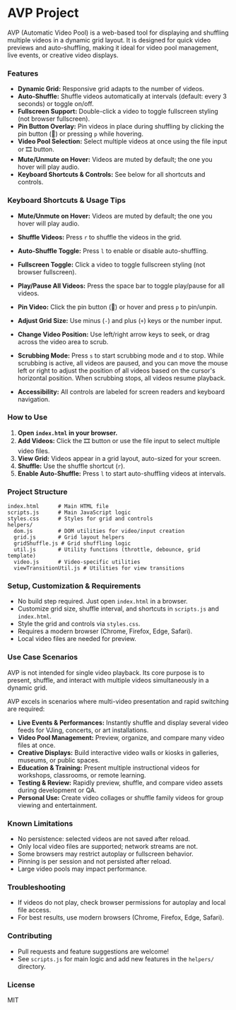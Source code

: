 # AVP Project

AVP (Automatic Video Pool) is a web-based tool for displaying and shuffling multiple videos in a dynamic grid layout. It is designed for quick video previews and auto-shuffling, making it ideal for video pool management, live events, or creative video displays.

### Features

- **Dynamic Grid:** Responsive grid adapts to the number of videos.
- **Auto-Shuffle:** Shuffle videos automatically at intervals (default: every 3 seconds) or toggle on/off.
- **Fullscreen Support:** Double-click a video to toggle fullscreen styling (not browser fullscreen).
- **Pin Button Overlay:** Pin videos in place during shuffling by clicking the pin button (📌) or pressing `p` while hovering.
- **Video Pool Selection:** Select multiple videos at once using the file input or 🎞️ button.
- **Mute/Unmute on Hover:** Videos are muted by default; the one you hover will play audio.
- **Keyboard Shortcuts & Controls:** See below for all shortcuts and controls.

### Keyboard Shortcuts & Usage Tips

- **Mute/Unmute on Hover:** Videos are muted by default; the one you hover will play audio.

- **Shuffle Videos:** Press `r` to shuffle the videos in the grid.
- **Auto-Shuffle Toggle:** Press `l` to enable or disable auto-shuffling.
- **Fullscreen Toggle:** Click a video to toggle fullscreen styling (not browser fullscreen).
- **Play/Pause All Videos:** Press the space bar to toggle play/pause for all videos.
- **Pin Video:** Click the pin button (📌) or hover and press `p` to pin/unpin.
- **Adjust Grid Size:** Use minus (`-`) and plus (`+`) keys or the number input.
- **Change Video Position:** Use left/right arrow keys to seek, or drag across the video area to scrub.
- **Scrubbing Mode:** Press `s` to start scrubbing mode and `d` to stop. While scrubbing is active, all videos are paused, and you can move the mouse left or right to adjust the position of all videos based on the cursor's horizontal position. When scrubbing stops, all videos resume playback.
- **Accessibility:** All controls are labeled for screen readers and keyboard navigation.

### How to Use

1. **Open `index.html` in your browser.**
2. **Add Videos:** Click the 🎞️ button or use the file input to select multiple video files.
3. **View Grid:** Videos appear in a grid layout, auto-sized for your screen.
4. **Shuffle:** Use the shuffle shortcut (`r`).
5. **Enable Auto-Shuffle:** Press `l` to start auto-shuffling videos at intervals.

### Project Structure

```
index.html      # Main HTML file
scripts.js      # Main JavaScript logic
styles.css      # Styles for grid and controls
helpers/
  dom.js        # DOM utilities for video/input creation
  grid.js       # Grid layout helpers
  gridShuffle.js # Grid shuffling logic
  util.js       # Utility functions (throttle, debounce, grid template)
  video.js      # Video-specific utilities
  viewTransitionUtil.js # Utilities for view transitions
```

### Setup, Customization & Requirements

- No build step required. Just open `index.html` in a browser.
- Customize grid size, shuffle interval, and shortcuts in `scripts.js` and `index.html`.
- Style the grid and controls via `styles.css`.
- Requires a modern browser (Chrome, Firefox, Edge, Safari).
- Local video files are needed for preview.

### Use Case Scenarios

AVP is not intended for single video playback. Its core purpose is to present, shuffle, and interact with multiple videos simultaneously in a dynamic grid.

AVP excels in scenarios where multi-video presentation and rapid switching are required:

- **Live Events & Performances:** Instantly shuffle and display several video feeds for VJing, concerts, or art installations.
- **Video Pool Management:** Preview, organize, and compare many video files at once.
- **Creative Displays:** Build interactive video walls or kiosks in galleries, museums, or public spaces.
- **Education & Training:** Present multiple instructional videos for workshops, classrooms, or remote learning.
- **Testing & Review:** Rapidly preview, shuffle, and compare video assets during development or QA.
- **Personal Use:** Create video collages or shuffle family videos for group viewing and entertainment.

### Known Limitations

- No persistence: selected videos are not saved after reload.
- Only local video files are supported; network streams are not.
- Some browsers may restrict autoplay or fullscreen behavior.
- Pinning is per session and not persisted after reload.
- Large video pools may impact performance.

### Troubleshooting

- If videos do not play, check browser permissions for autoplay and local file access.
- For best results, use modern browsers (Chrome, Firefox, Edge, Safari).

### Contributing

- Pull requests and feature suggestions are welcome!
- See `scripts.js` for main logic and add new features in the `helpers/` directory.

### License

MIT

